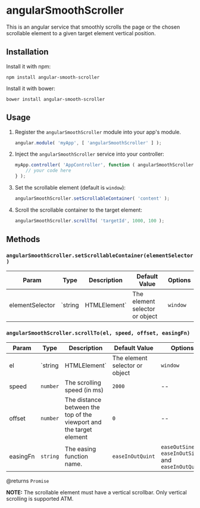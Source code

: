 # angularSmoothScroller

This is an angular service that smoothly scrolls the page or the chosen scrollable element to a given target element vertical position. 

## Installation
Install it with npm:

    npm install angular-smooth-scroller

Install it with bower:

    bower install angular-smooth-scroller

## Usage

1. Register the `angularSmoothScroller` module into your app's module.
    
    ```javascript
    angular.module( 'myApp', [ 'angularSmoothScroller' ] );
    ```

2. Inject the `angularSmoothScroller` service into your controller:

    ```javascript
    myApp.controller( 'AppController', function ( angularSmoothScroller ) {
        // your code here
    } );
    ```

3. Set the scrollable element (default is `window`):

    ```javascript
    angularSmoothScroller.setScrollableContainer( 'content' );
    ```

4. Scroll the scrollable container to the target element:

    ```javascript
    angularSmoothScroller.scrollTo( 'targetId', 1000, 100 );
    ```

## Methods

### `angularSmoothScroller.setScrollableContainer(elementSelector)`
Param | Type | Description | Default Value | Options
------| ---- | ----------- | ------------- | -------
elementSelector | `string | HTMLElement` | The element selector or object | `window` | --    

### `angularSmoothScroller.scrollTo(el, speed, offset, easingFn)`
Param | Type | Description | Default Value | Options
------| ---- | ----------- | ------------- | -------
el | `string | HTMLElement` | The element selector or object | `window` | --    
speed | `number` | The scrolling speed (in ms) | `2000` | --
offset | `number` | The distance between the top of the viewport and the target element | `0` | --   
easingFn | `string` | The easing function name. | `easeInOutQuint` | `easeOutSine`, `easeInOutSine` and `easeInOutQuint`

@returns `Promise` 

**NOTE:** The scrollable element must have a vertical scrollbar. Only vertical scrolling is supported ATM.
